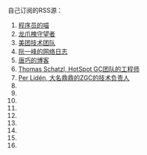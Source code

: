 自己订阅的RSS源：

1. [程序员的喵](https://catcoding.me/atom.xml)
2. [龙爪槐守望者](https://www.ftium4.com/rss.xml)
3. [美团技术团队](https://tech.meituan.com/atom.xml)
4. [阮一峰的网络日志](https://www.ruanyifeng.com/blog/atom.xml)
5. [唐巧的博客](https://blog.devtang.com/atom.xml)
6. [Thomas Schatzl, HotSpot GC团队的工程师](https://tschatzl.github.io/feed.xml)
7. [Per Lidén, 大名鼎鼎的ZGC的技术负责人](https://malloc.se/)
8. []()
9. []()
10. []()
11. []()
12. []()
13. []()
14. []()
15. []()
16. []()
[]()
